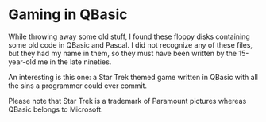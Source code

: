 # Gaming in QBasic

While throwing away some old stuff,
I found these floppy disks
containing some old code in QBasic and Pascal.
I did not recognize any of these files,
but they had my name in them,
so they must have been written
by the 15-year-old me
in the late nineties.

An interesting is this one:
a Star Trek themed game written in QBasic
with all the sins a programmer could ever commit.

Please note that Star Trek is a trademark of Paramount pictures
whereas QBasic belongs to Microsoft.
